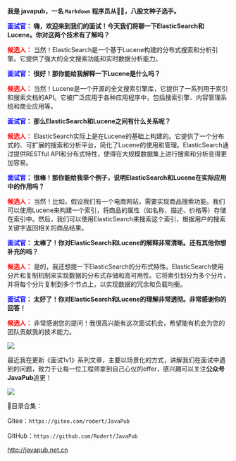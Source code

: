 
**我是 javapub，一名 `Markdown` 程序员从👨‍💻，八股文种子选手。**



**<font color=blue>面试官</font>： 嗨，欢迎来到我们的面试！今天我们将聊一下ElasticSearch和Lucene。你对这两个技术有了解吗？**

**<font color=red>候选人：</font>** 当然！ElasticSearch是一个基于Lucene构建的分布式搜索和分析引擎。它提供了强大的全文搜索功能和实时数据分析能力。

**<font color=blue>面试官</font>： 很好！那你能给我解释一下Lucene是什么吗？**

**<font color=red>候选人：</font>** 当然！Lucene是一个开源的全文搜索引擎库，它提供了一系列用于索引和搜索文档的API。它被广泛应用于各种应用程序中，包括搜索引擎、内容管理系统和商业应用等。

**<font color=blue>面试官</font>： 那么ElasticSearch和Lucene之间有什么关系呢？**

**<font color=red>候选人：</font>** ElasticSearch实际上是在Lucene的基础上构建的。它提供了一个分布式的、可扩展的搜索和分析平台，简化了Lucene的使用和管理。ElasticSearch通过提供RESTful API和分布式特性，使得在大规模数据集上进行搜索和分析变得更加容易。

**<font color=blue>面试官</font>： 很棒！那你能给我举个例子，说明ElasticSearch和Lucene在实际应用中的作用吗？**

**<font color=red>候选人：</font>** 当然！比如，假设我们有一个电商网站，需要实现商品搜索功能。我们可以使用Lucene来构建一个索引，将商品的属性（如名称、描述、价格等）存储在索引中。然后，我们可以使用ElasticSearch来搜索这个索引，根据用户的搜索关键字返回相关的商品结果。

**<font color=blue>面试官</font>： 太棒了！你对ElasticSearch和Lucene的解释非常清晰。还有其他你想补充的吗？**

**<font color=red>候选人：</font>** 是的，我还想提一下ElasticSearch的分布式特性。ElasticSearch使用分片和复制机制来实现数据的分布式存储和高可用性。它将索引划分为多个分片，并将每个分片复制到多个节点上，以实现数据的冗余和负载均衡。

**<font color=blue>面试官</font>： 太好了！你对ElasticSearch和Lucene的理解非常透彻。非常感谢你的回答！**

**<font color=red>候选人：</font>** 非常感谢您的提问！我很高兴能有这次面试机会，希望能有机会为您的团队贡献我的技术能力。




![](https://ghproxy.com/https://raw.githubusercontent.com/Rodert/javapub_oss/main/other/45.jpg?raw=true)


最近我在更新《面试1v1》系列文章，主要以场景化的方式，讲解我们在面试中遇到的问题，致力于让每一位工程师拿到自己心仪的offer，感兴趣可以关注**公众号JavaPub**追更！


![](https://ghproxy.com/https://raw.githubusercontent.com/Rodert/javapub_oss/main/common/javapub-qr-code.png?raw=true)


🎁目录合集：

Gitee：`https://gitee.com/rodert/JavaPub`

GitHub：`https://github.com/Rodert/JavaPub`


<http://javapub.net.cn>
